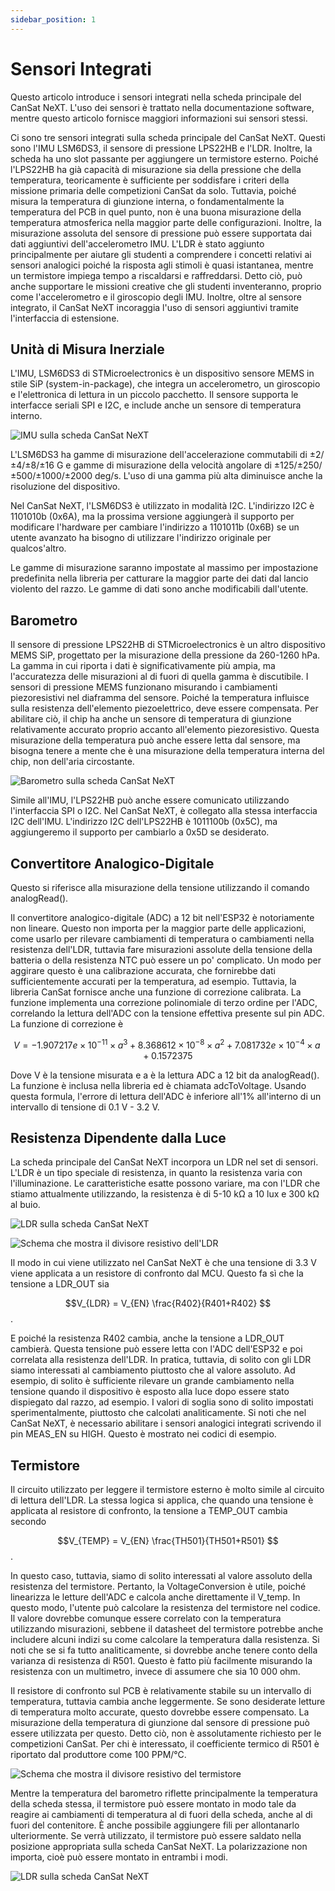 ```yaml
---
sidebar_position: 1
---
```


# Sensori Integrati

Questo articolo introduce i sensori integrati nella scheda principale del CanSat NeXT. L'uso dei sensori è trattato nella documentazione software, mentre questo articolo fornisce maggiori informazioni sui sensori stessi.

Ci sono tre sensori integrati sulla scheda principale del CanSat NeXT. Questi sono l'IMU LSM6DS3, il sensore di pressione LPS22HB e l'LDR. Inoltre, la scheda ha uno slot passante per aggiungere un termistore esterno. Poiché l'LPS22HB ha già capacità di misurazione sia della pressione che della temperatura, teoricamente è sufficiente per soddisfare i criteri della missione primaria delle competizioni CanSat da solo. Tuttavia, poiché misura la temperatura di giunzione interna, o fondamentalmente la temperatura del PCB in quel punto, non è una buona misurazione della temperatura atmosferica nella maggior parte delle configurazioni. Inoltre, la misurazione assoluta del sensore di pressione può essere supportata dai dati aggiuntivi dell'accelerometro IMU. L'LDR è stato aggiunto principalmente per aiutare gli studenti a comprendere i concetti relativi ai sensori analogici poiché la risposta agli stimoli è quasi istantanea, mentre un termistore impiega tempo a riscaldarsi e raffreddarsi. Detto ciò, può anche supportare le missioni creative che gli studenti inventeranno, proprio come l'accelerometro e il giroscopio degli IMU. Inoltre, oltre al sensore integrato, il CanSat NeXT incoraggia l'uso di sensori aggiuntivi tramite l'interfaccia di estensione.

## Unità di Misura Inerziale

L'IMU, LSM6DS3 di STMicroelectronics è un dispositivo sensore MEMS in stile SiP (system-in-package), che integra un accelerometro, un giroscopio e l'elettronica di lettura in un piccolo pacchetto. Il sensore supporta le interfacce seriali SPI e I2C, e include anche un sensore di temperatura interno.

![IMU sulla scheda CanSat NeXT](./img/imu.png)

L'LSM6DS3 ha gamme di misurazione dell'accelerazione commutabili di ±2/±4/±8/±16 G e gamme di misurazione della velocità angolare di ±125/±250/±500/±1000/±2000 deg/s. L'uso di una gamma più alta diminuisce anche la risoluzione del dispositivo.

Nel CanSat NeXT, l'LSM6DS3 è utilizzato in modalità I2C. L'indirizzo I2C è 1101010b (0x6A), ma la prossima versione aggiungerà il supporto per modificare l'hardware per cambiare l'indirizzo a 1101011b (0x6B) se un utente avanzato ha bisogno di utilizzare l'indirizzo originale per qualcos'altro.

Le gamme di misurazione saranno impostate al massimo per impostazione predefinita nella libreria per catturare la maggior parte dei dati dal lancio violento del razzo. Le gamme di dati sono anche modificabili dall'utente.

## Barometro

Il sensore di pressione LPS22HB di STMicroelectronics è un altro dispositivo MEMS SiP, progettato per la misurazione della pressione da 260-1260 hPa. La gamma in cui riporta i dati è significativamente più ampia, ma l'accuratezza delle misurazioni al di fuori di quella gamma è discutibile. I sensori di pressione MEMS funzionano misurando i cambiamenti piezoresistivi nel diaframma del sensore. Poiché la temperatura influisce sulla resistenza dell'elemento piezoelettrico, deve essere compensata. Per abilitare ciò, il chip ha anche un sensore di temperatura di giunzione relativamente accurato proprio accanto all'elemento piezoresistivo. Questa misurazione della temperatura può anche essere letta dal sensore, ma bisogna tenere a mente che è una misurazione della temperatura interna del chip, non dell'aria circostante.

![Barometro sulla scheda CanSat NeXT](./img/barometer.png)

Simile all'IMU, l'LPS22HB può anche essere comunicato utilizzando l'interfaccia SPI o I2C. Nel CanSat NeXT, è collegato alla stessa interfaccia I2C dell'IMU. L'indirizzo I2C dell'LPS22HB è 1011100b (0x5C), ma aggiungeremo il supporto per cambiarlo a 0x5D se desiderato.

## Convertitore Analogico-Digitale

Questo si riferisce alla misurazione della tensione utilizzando il comando analogRead().

Il convertitore analogico-digitale (ADC) a 12 bit nell'ESP32 è notoriamente non lineare. Questo non importa per la maggior parte delle applicazioni, come usarlo per rilevare cambiamenti di temperatura o cambiamenti nella resistenza dell'LDR, tuttavia fare misurazioni assolute della tensione della batteria o della resistenza NTC può essere un po' complicato. Un modo per aggirare questo è una calibrazione accurata, che fornirebbe dati sufficientemente accurati per la temperatura, ad esempio. Tuttavia, la libreria CanSat fornisce anche una funzione di correzione calibrata. La funzione implementa una correzione polinomiale di terzo ordine per l'ADC, correlando la lettura dell'ADC con la tensione effettiva presente sul pin ADC. La funzione di correzione è

$$V = -1.907217e \times 10^{-11} \times a^3 + 8.368612 \times 10^{-8} \times a^2 + 7.081732e \times 10^{-4} \times a + 0.1572375$$

Dove V è la tensione misurata e a è la lettura ADC a 12 bit da analogRead(). La funzione è inclusa nella libreria ed è chiamata adcToVoltage. Usando questa formula, l'errore di lettura dell'ADC è inferiore all'1% all'interno di un intervallo di tensione di 0.1 V - 3.2 V.

## Resistenza Dipendente dalla Luce

La scheda principale del CanSat NeXT incorpora un LDR nel set di sensori. L'LDR è un tipo speciale di resistenza, in quanto la resistenza varia con l'illuminazione. Le caratteristiche esatte possono variare, ma con l'LDR che stiamo attualmente utilizzando, la resistenza è di 5-10 kΩ a 10 lux e 300 kΩ al buio.

![LDR sulla scheda CanSat NeXT](./img/LDR.png)

![Schema che mostra il divisore resistivo dell'LDR](./img/division.png)

Il modo in cui viene utilizzato nel CanSat NeXT è che una tensione di 3.3 V viene applicata a un resistore di confronto dal MCU. Questo fa sì che la tensione a LDR_OUT sia

$$V_{LDR} = V_{EN} \frac{R402}{R401+R402} $$.

E poiché la resistenza R402 cambia, anche la tensione a LDR_OUT cambierà. Questa tensione può essere letta con l'ADC dell'ESP32 e poi correlata alla resistenza dell'LDR. In pratica, tuttavia, di solito con gli LDR siamo interessati al cambiamento piuttosto che al valore assoluto. Ad esempio, di solito è sufficiente rilevare un grande cambiamento nella tensione quando il dispositivo è esposto alla luce dopo essere stato dispiegato dal razzo, ad esempio. I valori di soglia sono di solito impostati sperimentalmente, piuttosto che calcolati analiticamente. Si noti che nel CanSat NeXT, è necessario abilitare i sensori analogici integrati scrivendo il pin MEAS_EN su HIGH. Questo è mostrato nei codici di esempio.

## Termistore

Il circuito utilizzato per leggere il termistore esterno è molto simile al circuito di lettura dell'LDR. La stessa logica si applica, che quando una tensione è applicata al resistore di confronto, la tensione a TEMP_OUT cambia secondo

$$V_{TEMP} = V_{EN} \frac{TH501}{TH501+R501} $$.

In questo caso, tuttavia, siamo di solito interessati al valore assoluto della resistenza del termistore. Pertanto, la VoltageConversion è utile, poiché linearizza le letture dell'ADC e calcola anche direttamente il V_temp. In questo modo, l'utente può calcolare la resistenza del termistore nel codice. Il valore dovrebbe comunque essere correlato con la temperatura utilizzando misurazioni, sebbene il datasheet del termistore potrebbe anche includere alcuni indizi su come calcolare la temperatura dalla resistenza. Si noti che se si fa tutto analiticamente, si dovrebbe anche tenere conto della varianza di resistenza di R501. Questo è fatto più facilmente misurando la resistenza con un multimetro, invece di assumere che sia 10 000 ohm.

Il resistore di confronto sul PCB è relativamente stabile su un intervallo di temperatura, tuttavia cambia anche leggermente. Se sono desiderate letture di temperatura molto accurate, questo dovrebbe essere compensato. La misurazione della temperatura di giunzione dal sensore di pressione può essere utilizzata per questo. Detto ciò, non è assolutamente richiesto per le competizioni CanSat. Per chi è interessato, il coefficiente termico di R501 è riportato dal produttore come 100 PPM/°C.

![Schema che mostra il divisore resistivo del termistore](./img/thermistor.png)

Mentre la temperatura del barometro riflette principalmente la temperatura della scheda stessa, il termistore può essere montato in modo tale da reagire ai cambiamenti di temperatura al di fuori della scheda, anche al di fuori del contenitore. È anche possibile aggiungere fili per allontanarlo ulteriormente. Se verrà utilizzato, il termistore può essere saldato nella posizione appropriata sulla scheda CanSat NeXT. La polarizzazione non importa, cioè può essere montato in entrambi i modi.

![LDR sulla scheda CanSat NeXT](./img/thermistor_holes.png)